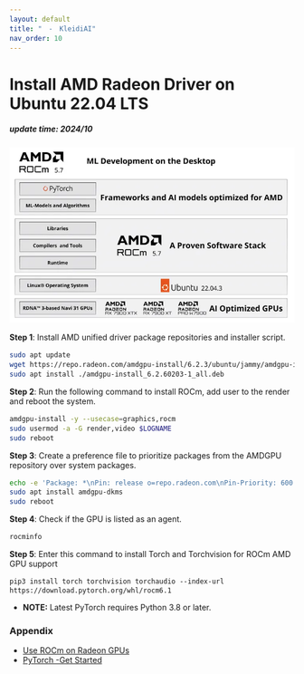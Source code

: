 ```yaml
---
layout: default
title: "　-　KleidiAI"
nav_order: 10
---
```


# Install AMD Radeon Driver on Ubuntu 22.04 LTS
##### update time: 2024/10

<div align="center"><img src="../../assets/images/rocm.png" width="640"/></div>

**Step 1**: Install AMD unified driver package repositories and installer script.
```bash
sudo apt update
wget https://repo.radeon.com/amdgpu-install/6.2.3/ubuntu/jammy/amdgpu-install_6.2.60203-1_all.deb
sudo apt install ./amdgpu-install_6.2.60203-1_all.deb
```

**Step 2**: Run the following command to install ROCm, add user to the render and reboot the system.
```bash
amdgpu-install -y --usecase=graphics,rocm
sudo usermod -a -G render,video $LOGNAME
sudo reboot
```

**Step 3**: Create a preference file to prioritize packages from the AMDGPU repository over system packages.
```bash
echo -e 'Package: *\nPin: release o=repo.radeon.com\nPin-Priority: 600' | sudo tee /etc/apt/preferences.d/rocm-pin-600
sudo apt install amdgpu-dkms
sudo reboot
```
**Step 4**: Check if the GPU is listed as an agent.
```bash
rocminfo
```

**Step 5**: Enter this command to install Torch and Torchvision for ROCm AMD GPU support
```
pip3 install torch torchvision torchaudio --index-url https://download.pytorch.org/whl/rocm6.1
```
* **NOTE:** Latest PyTorch requires Python 3.8 or later.

### Appendix
* [Use ROCm on Radeon GPUs](https://rocm.docs.amd.com/projects/radeon/en/latest/docs/install/native_linux/install-radeon.html)
* [PyTorch -Get Started](https://pytorch.org/get-started/locally/)
